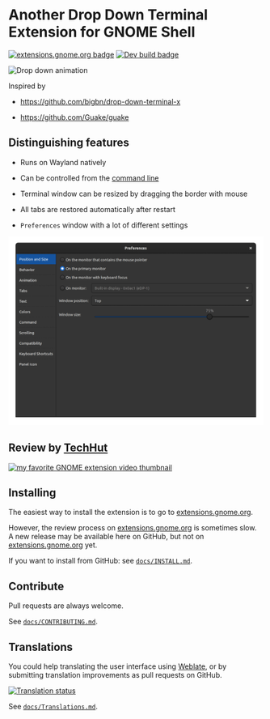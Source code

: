 <!--
SPDX-FileCopyrightText: 2020 Aleksandr Mezin <mezin.alexander@gmail.com>

SPDX-License-Identifier: GPL-3.0-or-later
-->

# Another Drop Down Terminal Extension for GNOME Shell

[![extensions.gnome.org badge]][extensions.gnome.org]
[![Dev build badge]][Dev build download link]

![Drop down animation]

[extensions.gnome.org badge]: https://img.shields.io/badge/dynamic/regex?url=https%3A%2F%2Fextensions.gnome.org%2Fextension%2F3780%2Fddterm%2F&search=(%5Cd%2B)%20downloads&logo=gnome&label=extensions.gnome.org
[Dev build badge]: https://img.shields.io/badge/dynamic/json?url=https%3A%2F%2Fapi.github.com%2Frepos%2Fddterm%2Fgnome-shell-extension-ddterm%2Fdeployments%3Fenvironment%3Dgithub-pages%26per_page%3D1&query=0.updated_at&label=development%20build
[Dev build download link]: https://ddterm.github.io/gnome-shell-extension-ddterm/ddterm@amezin.github.com.shell-extension.zip
[Drop down animation]: /docs/screenshots/dropdown.gif

Inspired by

- <https://github.com/bigbn/drop-down-terminal-x>

- <https://github.com/Guake/guake>

## Distinguishing features

- Runs on Wayland natively

- Can be controlled from the [command line]

- Terminal window can be resized by dragging the border with mouse

- All tabs are restored automatically after restart

- `Preferences` window with a lot of different settings

![Preferences screenshots]

[command line]: /docs/cmdline.md
[Preferences screenshots]: /docs/screenshots/prefs.gif

## Review by [TechHut]

[![my favorite GNOME extension video thumbnail]][my favorite GNOME extension video]

[TechHut]: https://www.youtube.com/channel/UCjSEJkpGbcZhvo0lr-44X_w
[my favorite GNOME extension video]: http://www.youtube.com/watch?v=tF6_FJYca64
[my favorite GNOME extension video thumbnail]: http://img.youtube.com/vi/tF6_FJYca64/0.jpg

## Installing

The easiest way to install the extension is to go to [extensions.gnome.org].

However, the review process on [extensions.gnome.org] is sometimes slow.
A new release may be available here on GitHub, but not on
[extensions.gnome.org] yet.

[extensions.gnome.org]: https://extensions.gnome.org/extension/3780/ddterm/

If you want to install from GitHub: see [`docs/INSTALL.md`].

[`docs/INSTALL.md`]: /docs/INSTALL.md

## Contribute

Pull requests are always welcome.

See [`docs/CONTRIBUTING.md`].

[`docs/CONTRIBUTING.md`]: /docs/CONTRIBUTING.md

## Translations

You could help translating the user interface using [Weblate],
or by submitting translation improvements as pull requests on GitHub.

[![Translation status]][Weblate]

See [`docs/Translations.md`].

[Weblate]: https://hosted.weblate.org/engage/gnome-shell-extension-ddterm/
[Translation status]: https://hosted.weblate.org/widgets/gnome-shell-extension-ddterm/-/multi-auto.svg
[`docs/Translations.md`]: /docs/Translations.md

